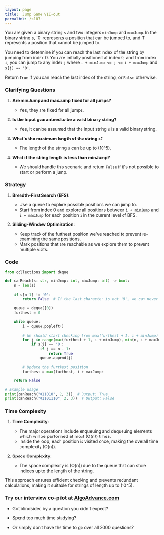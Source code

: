 ```yaml
---
layout: page
title:  Jump Game VII-out
permalink: /s1871
---
```


You are given a binary string `s` and two integers `minJump` and `maxJump`. In the binary string `s`, '0' represents a position that can be jumped to, and '1' represents a position that cannot be jumped to.

You need to determine if you can reach the last index of the string by jumping from index 0. You are initially positioned at index 0, and from index `i`, you can jump to any index `j` where `i + minJump <= j <= i + maxJump` and `s[j] == '0'`.

Return `True` if you can reach the last index of the string, or `False` otherwise.

### Clarifying Questions

1. **Are minJump and maxJump fixed for all jumps?**
   - Yes, they are fixed for all jumps.

2. **Is the input guaranteed to be a valid binary string?**
   - Yes, it can be assumed that the input string `s` is a valid binary string.

3. **What's the maximum length of the string `s`?**
   - The length of the string `s` can be up to \(10^5\).

4. **What if the string length is less than minJump?**
   - We should handle this scenario and return `False` if it's not possible to start or perform a jump.

### Strategy

1. **Breadth-First Search (BFS)**: 
   - Use a queue to explore possible positions we can jump to.
   - Start from index 0 and explore all positions between `i + minJump` and `i + maxJump` for each position `i` in the current level of BFS.

2. **Sliding-Window Optimization**:
   - Keep track of the furthest position we've reached to prevent re-examining the same positions.
   - Mark positions that are reachable as we explore them to prevent multiple visits.

### Code

```python
from collections import deque

def canReach(s: str, minJump: int, maxJump: int) -> bool:
    n = len(s)
    
    if s[n-1] != '0':
        return False  # If the last character is not '0', we can never reach it.
    
    queue = deque([0])
    furthest = 0
    
    while queue:
        i = queue.popleft()
        
        # We should start checking from max(furthest + 1, i + minJump) to avoid revisiting positions
        for j in range(max(furthest + 1, i + minJump), min(n, i + maxJump + 1)):
            if s[j] == '0':
                if j == n - 1:
                    return True
                queue.append(j)
        
        # Update the furthest position
        furthest = max(furthest, i + maxJump)
    
    return False

# Example usage
print(canReach("011010", 2, 3))  # Output: True
print(canReach("01101110", 2, 3))  # Output: False
```

### Time Complexity

1. **Time Complexity**: 
   - The major operations include enqueuing and dequeuing elements which will be performed at most \(O(n)\) times.
   - Inside the loop, each position is visited once, making the overall time complexity \(O(n)\).

2. **Space Complexity**: 
   - The space complexity is \(O(n)\) due to the queue that can store indices up to the length of the string.

This approach ensures efficient checking and prevents redundant calculations, making it suitable for strings of length up to \(10^5\).


### Try our interview co-pilot at [AlgoAdvance.com](https://algoAdvance.com)

- Got blindsided by a question you didn't expect?

- Spend too much time studying?

- Or simply don't have the time to go over all 3000 questions?


